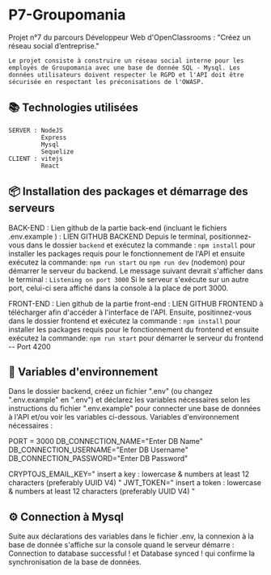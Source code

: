 # P7-Groupomania

Projet n°7 du parcours Développeur Web d'OpenClassrooms : "Créez un réseau social d’entreprise."

    Le projet consiste à construire un réseau social interne pour les employés de Groupomania avec une base de donnée SQL - Mysql. Les données utilisateurs doivent respecter le RGPD et l'API doit être sécurisée en respectant les préconisations de l'OWASP.


## 📚 Technologies utilisées

    SERVER : NodeJS
             Express
             Mysql
             Sequelize
    CLIENT : vitejs
             React

## 📦 Installation des packages et démarrage des serveurs

BACK-END : 
Lien github de la partie back-end (incluant le fichiers .env.example ) : LIEN GITHUB BACKEND
Depuis le terminal, positionnez-vous dans le dossier `backend`  et exécutez la commande :
`npm install` 
pour installer les packages requis pour le fonctionnement de l'API et ensuite exécutez la commande:
`npm run start` ou `npm run dev` (nodemon)
pour démarrer le serveur du backend.
Le message suivant devrait s'afficher dans le terminal :
`Listening on port 3000`
Si le serveur s'exécute sur un autre port, celui-ci sera affiché dans la console à la place de port 3000. 


FRONT-END :
Lien github de la partie front-end : LIEN GITHUB FRONTEND à télécharger afin d'accéder à l'interface de l'API.
Ensuite, positinnez-vous dans le dossier frontend et exécutez la commande :
`npm install`
pour installer les packages requis pour le fonctionnement du frontend et ensuite exécutez la commande:
`npm run start`
pour démarrer le serveur du frontend -- Port 4200


## 🔐 Variables d'environnement 

Dans le dossier backend, créez un fichier ".env" (ou changez ".env.example" en ".env") et déclarez les variables nécessaires selon les instructions du fichier ".env.example" pour  connecter une base de données à l'API et/ou voir les variables ci-dessous.
Variables d'environnement nécessaires : 

PORT = 3000
DB_CONNECTION_NAME="Enter DB Name"
DB_CONNECTION_USERNAME="Enter DB Username"
DB_CONNECTION_PASSWORD="Enter DB Password"

CRYPTOJS_EMAIL_KEY=" insert a key : lowercase & numbers at least 12 characters (preferably UUID V4) "
JWT_TOKEN=" insert a token : lowercase & numbers at least 12 characters (preferably UUID V4) "

## ⚙️ Connection à Mysql

Suite aux déclarations des variables dans le fichier .env, la connexion à la base de donnée s'affiche sur la console quand le serveur démarre : Connection to database successful ! et Database synced ! qui confirme la synchronisation de la base de données.



